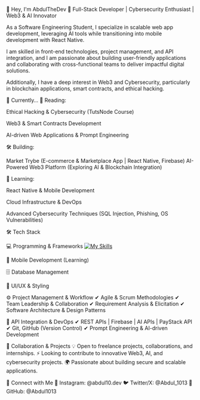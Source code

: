 👋 Hey, I'm AbdulTheDev
🚀 Full-Stack Developer | Cybersecurity Enthusiast | Web3 & AI Innovator

As a Software Engineering Student, I specialize in scalable web app development, leveraging AI tools while transitioning into mobile development with React Native.

I am skilled in front-end technologies, project management, and API integration, and I am passionate about building user-friendly applications and collaborating with cross-functional teams to deliver impactful digital solutions.

Additionally, I have a deep interest in Web3 and Cybersecurity, particularly in blockchain applications, smart contracts, and ethical hacking.

🚀 Currently…
📖 Reading:

Ethical Hacking & Cybersecurity (TutsNode Course)

Web3 & Smart Contracts Development

AI-driven Web Applications & Prompt Engineering

🛠 Building:

Market Trybe (E-commerce & Marketplace App | React Native, Firebase)
AI-Powered Web3 Platform (Exploring AI & Blockchain Integration)

🎯 Learning:

React Native & Mobile Development

Cloud Infrastructure & DevOps

Advanced Cybersecurity Techniques (SQL Injection, Phishing, OS Vulnerabilities)

🛠️ Tech Stack
<p align="center">

💻 Programming & Frameworks
[![My Skills](https://skillicons.dev/icons?i=js,html,css,wasm,babel,bash,discord,django,figma,firebase,git,github,Instagram,java,LinkedIn,materialui,matlab,mongodb,Mysql,netlify,nextjs,npm,notion,py,react,sass,tailwind,ts,vercel,twitter,vscode,vite)](https://skillicons.dev)
</p>



📱 Mobile Development (Learning)

🗄 Database Management



🎨 UI/UX & Styling




⚙ Project Management & Workflow
✔ Agile & Scrum Methodologies
✔ Team Leadership & Collaboration
✔ Requirement Analysis & Elicitation
✔ Software Architecture & Design Patterns

🔗 API Integration & DevOps
✔ REST APIs | Firebase | AI APIs | PayStack API
✔ Git, GitHub (Version Control)
✔ Prompt Engineering & AI-driven Development

💼 Collaboration & Projects
💡 Open to freelance projects, collaborations, and internships.
⚡ Looking to contribute to innovative Web3, AI, and cybersecurity projects.
🌍 Passionate about building secure and scalable applications.

📲 Connect with Me
📸 Instagram: @abdul10.dev
🐦 Twitter/X: @Abdul_1013
💼 GitHub: @Abdul1013

